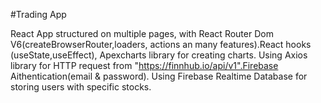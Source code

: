 #Trading App

React App structured on multiple pages, with React Router Dom V6(createBrowserRouter,loaders, actions an many features).React hooks (useState,useEffect), Apexcharts library for creating charts. Using Axios library for HTTP request from "https://finnhub.io/api/v1".Firebase Aithentication(email & password). Using Firebase Realtime Database for storing users with specific stocks.
